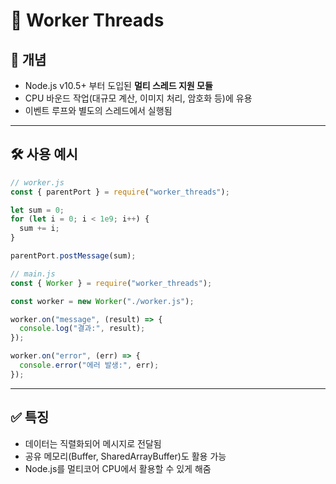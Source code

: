 # 🧵 Worker Threads

## 📌 개념
- Node.js v10.5+ 부터 도입된 **멀티 스레드 지원 모듈**
- CPU 바운드 작업(대규모 계산, 이미지 처리, 암호화 등)에 유용
- 이벤트 루프와 별도의 스레드에서 실행됨

---

## 🛠 사용 예시

```js
// worker.js
const { parentPort } = require("worker_threads");

let sum = 0;
for (let i = 0; i < 1e9; i++) {
  sum += i;
}

parentPort.postMessage(sum);
```

```js
// main.js
const { Worker } = require("worker_threads");

const worker = new Worker("./worker.js");

worker.on("message", (result) => {
  console.log("결과:", result);
});

worker.on("error", (err) => {
  console.error("에러 발생:", err);
});
```

---

## ✅ 특징
- 데이터는 직렬화되어 메시지로 전달됨
- 공유 메모리(Buffer, SharedArrayBuffer)도 활용 가능
- Node.js를 멀티코어 CPU에서 활용할 수 있게 해줌